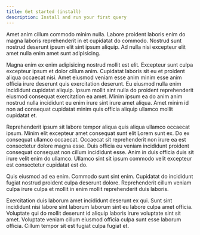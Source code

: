```yaml
---
title: Get started (install)
description: Install and run your first query
---
```



Amet anim cillum commodo minim nulla. Labore proident laboris enim do magna laboris reprehenderit in et cupidatat do commodo. Nostrud sunt nostrud deserunt ipsum elit sint ipsum aliquip. Ad nulla nisi excepteur elit amet nulla enim amet sunt adipisicing.

Magna enim ex enim adipisicing nostrud mollit est elit. Excepteur sunt culpa excepteur ipsum et dolor cillum anim. Cupidatat laboris sit eu et proident aliqua occaecat nisi. Amet eiusmod veniam esse anim minim esse anim officia irure deserunt quis exercitation deserunt. Eu eiusmod nulla enim incididunt cupidatat aliquip. Ipsum mollit sint nulla do proident reprehenderit eiusmod consequat exercitation ea amet. Minim ipsum ea do anim anim nostrud nulla incididunt eu enim irure sint irure amet aliqua. Amet minim id non ad consequat cupidatat minim quis officia aliquip ullamco mollit cupidatat et.

Reprehenderit ipsum sit labore tempor aliqua quis aliqua ullamco occaecat ipsum. Minim elit excepteur amet consequat sunt elit Lorem sunt ex. Do ex consequat ullamco occaecat. Occaecat sit reprehenderit non irure ea est consectetur dolore magna esse. Duis officia eu veniam incididunt proident consequat consequat non cillum incididunt esse. Anim in duis officia duis sit irure velit enim do ullamco. Ullamco sint sit ipsum commodo velit excepteur est consectetur cupidatat est do.

Quis eiusmod ad ea enim. Commodo sunt sint enim. Cupidatat do incididunt fugiat nostrud proident culpa deserunt dolore. Reprehenderit cillum veniam culpa irure culpa et mollit in enim mollit reprehenderit duis laboris.

Exercitation duis laborum amet incididunt deserunt ex qui. Sunt sint incididunt nisi labore sint laborum laborum sint eu labore culpa amet officia. Voluptate qui do mollit deserunt id aliquip laboris irure voluptate sint sit amet. Voluptate veniam cillum eiusmod officia culpa sunt esse laborum officia. Cillum tempor sit est fugiat culpa fugiat et.